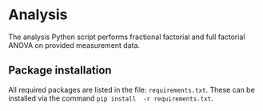 # Analysis

The analysis Python script performs fractional factorial and full factorial ANOVA on provided measurement data.

## Package installation

All required packages are listed in the file: `requirements.txt`. These can be installed via the command `pip install 
-r requirements.txt`.
